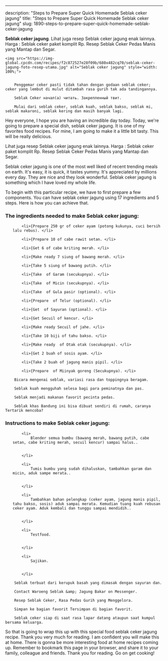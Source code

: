 ---
description: "Steps to Prepare Super Quick Homemade Seblak ceker jagung"
title: "Steps to Prepare Super Quick Homemade Seblak ceker jagung"
slug: 1890-steps-to-prepare-super-quick-homemade-seblak-ceker-jagung

<p>
	<strong>Seblak ceker jagung</strong>. 
	Lihat juga resep Seblak ceker jagung enak lainnya. Harga : Seblak ceker paket komplit Rp. Resep Seblak Ceker Pedas Manis yang Mantap dan Segar.
</p>
<p>
	
	<img src="https://img-global.cpcdn.com/recipes/f2c872527e28f09b/680x482cq70/seblak-ceker-jagung-foto-resep-utama.jpg" alt="Seblak ceker jagung" style="width: 100%;">
	
	
		Penggemar ceker pasti tidak tahan dengan godaan seblak ceker; ceker yang lembut di mulut ditambah rasa gurih tak ada tandingannya.
	
		Seblak Ceker начал(а) читать. Закрепленный твит.
	
		Mulai dari seblak ceker, seblak kuah, seblak bakso, seblak mi, seblak makaroni, seblak kering dan masih banyak lagi.
	
</p>
<p>
	Hey everyone, I hope you are having an incredible day today. Today, we're going to prepare a special dish, seblak ceker jagung. It is one of my favorites food recipes. For mine, I am going to make it a little bit tasty. This will be really delicious.
</p>
	
<p>
	Lihat juga resep Seblak ceker jagung enak lainnya. Harga : Seblak ceker paket komplit Rp. Resep Seblak Ceker Pedas Manis yang Mantap dan Segar.
</p>
<p>
	Seblak ceker jagung is one of the most well liked of recent trending meals on earth. It's easy, it is quick, it tastes yummy. It's appreciated by millions every day. They are nice and they look wonderful. Seblak ceker jagung is something which I have loved my whole life.
</p>

<p>
To begin with this particular recipe, we have to first prepare a few components. You can have seblak ceker jagung using 17 ingredients and 5 steps. Here is how you can achieve that.
</p>

<h3>The ingredients needed to make Seblak ceker jagung:</h3>

<ol>
	
		<li>{Prepare 250 gr of ceker ayam (potong kukunya, cuci bersih lalu rebus). </li>
	
		<li>{Prepare 10 of cabe rawit setan. </li>
	
		<li>{Get 6 of cabe kriting merah. </li>
	
		<li>{Make ready 7 siung of bawang merah. </li>
	
		<li>{Take 5 siung of bawang putih. </li>
	
		<li>{Take  of Garam (secukupnya). </li>
	
		<li>{Take  of Micin (secukupnya). </li>
	
		<li>{Take  of Gula pasir (optional). </li>
	
		<li>{Prepare  of Telur (optional). </li>
	
		<li>{Get  of Sayuran (optional). </li>
	
		<li>{Get Secuil of kencur. </li>
	
		<li>{Make ready Secuil of jahe. </li>
	
		<li>{Take 10 biji of tahu bakso. </li>
	
		<li>{Make ready  of Otak otak (secukupnya). </li>
	
		<li>{Get 2 buah of sosis ayam. </li>
	
		<li>{Take 2 buah of jagung manis pipil. </li>
	
		<li>{Prepare  of Miinyak goreng (Secukupnya). </li>
	
</ol>
<p>
	
		Bicara mengenai seblak, variasi rasa dan toppingnya beragam.
	
		Seblak kuah mengguhah selesa bagi para peminatnya dan pas.
	
		Seblak menjadi makanan favorit pecinta pedas.
	
		Seblak khas Bandung ini bisa dibuat sendiri di rumah, caranya Tertarik mencoba?
	
</p>

<h3>Instructions to make Seblak ceker jagung:</h3>

<ol>
	
		<li>
			Blender semua bumbu (bawang merah, bawang putih, cabe setan, cabe kriting merah, secuil kencur) sampai halus..
			
			
		</li>
	
		<li>
			Tumis bumbu yang sudah dihaluskan, tambahkan garam dan micin, aduk sampe merata..
			
			
		</li>
	
		<li>
			Tambahkan bahan pelengkap (ceker ayam, jagung manis pipil, tahu bakso, sosis) aduk sampai merata. Kemudian tuang kuah rebusan ceker ayam. Aduk kembali dan tunggu sampai mendidih..
			
			
		</li>
	
		<li>
			Testfood.
			
			
		</li>
	
		<li>
			Sajikan.
			
			
		</li>
	
</ol>

<p>
	
		Seblak terbuat dari kerupuk basah yang dimasak dengan sayuran dan.
	
		Contact Waroeng Seblak &amp; Jagung Bakar on Messenger.
	
		Resep Seblak Ceker, Rasa Pedas Gurih yang Menggelora.
	
		Simpan ke bagian favorit Tersimpan di bagian favorit.
	
		Seblak ceker siap di saat rasa lapar datang ataupun saat kumpul bersama keluarga.
	
</p>

<p>
	So that is going to wrap this up with this special food seblak ceker jagung recipe. Thank you very much for reading. I am confident you will make this at home. There is gonna be more interesting food at home recipes coming up. Remember to bookmark this page in your browser, and share it to your family, colleague and friends. Thank you for reading. Go on get cooking!
</p>
